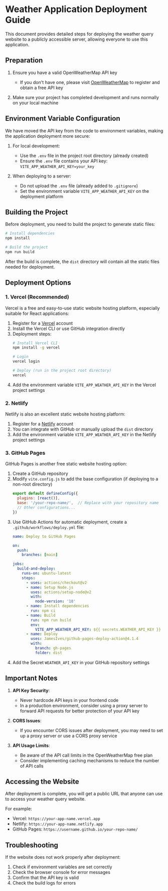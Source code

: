 # Weather Application Deployment Guide

This document provides detailed steps for deploying the weather query website to a publicly accessible server, allowing everyone to use this application.

## Preparation

1. Ensure you have a valid OpenWeatherMap API key
   - If you don't have one, please visit [OpenWeatherMap](https://openweathermap.org/) to register and obtain a free API key

2. Make sure your project has completed development and runs normally on your local machine

## Environment Variable Configuration

We have moved the API key from the code to environment variables, making the application deployment more secure:

1. For local development:
   - Use the `.env` file in the project root directory (already created)
   - Ensure the `.env` file contains your API key: `VITE_APP_WEATHER_API_KEY=your_key`

2. When deploying to a server:
   - Do not upload the `.env` file (already added to `.gitignore`)
   - Set the environment variable `VITE_APP_WEATHER_API_KEY` on the deployment platform

## Building the Project

Before deployment, you need to build the project to generate static files:

```bash
# Install dependencies
npm install

# Build the project
npm run build
```

After the build is complete, the `dist` directory will contain all the static files needed for deployment.

## Deployment Options

### 1. Vercel (Recommended)

Vercel is a free and easy-to-use static website hosting platform, especially suitable for React applications:

1. Register for a [Vercel](https://vercel.com/) account
2. Install the Vercel CLI or use GitHub integration directly
3. Deployment steps:
   ```bash
   # Install Vercel CLI
   npm install -g vercel
   
   # Login
   vercel login
   
   # Deploy (run in the project root directory)
   vercel
   ```
4. Add the environment variable `VITE_APP_WEATHER_API_KEY` in the Vercel project settings

### 2. Netlify

Netlify is also an excellent static website hosting platform:

1. Register for a [Netlify](https://www.netlify.com/) account
2. You can integrate with GitHub or manually upload the `dist` directory
3. Add the environment variable `VITE_APP_WEATHER_API_KEY` in the Netlify project settings

### 3. GitHub Pages

GitHub Pages is another free static website hosting option:

1. Create a GitHub repository
2. Modify `vite.config.js` to add the base configuration (if deploying to a non-root directory)
   ```js
   export default defineConfig({
     plugins: [react()],
     base: '/your-repo-name/',  // Replace with your repository name
     // Other configurations...
   })
   ```
3. Use GitHub Actions for automatic deployment, create a `.github/workflows/deploy.yml` file:
   ```yaml
   name: Deploy to GitHub Pages
   
   on:
     push:
       branches: [main]
   
   jobs:
     build-and-deploy:
       runs-on: ubuntu-latest
       steps:
         - uses: actions/checkout@v2
         - name: Setup Node.js
           uses: actions/setup-node@v2
           with:
             node-version: '18'
         - name: Install dependencies
           run: npm ci
         - name: Build
           run: npm run build
           env:
             VITE_APP_WEATHER_API_KEY: ${{ secrets.WEATHER_API_KEY }}
         - name: Deploy
           uses: JamesIves/github-pages-deploy-action@4.1.4
           with:
             branch: gh-pages
             folder: dist
   ```
4. Add the Secret `WEATHER_API_KEY` in your GitHub repository settings

## Important Notes

1. **API Key Security**:
   - Never hardcode API keys in your frontend code
   - In a production environment, consider using a proxy server to forward API requests for better protection of your API key

2. **CORS Issues**:
   - If you encounter CORS issues after deployment, you may need to set up a proxy server or use a CORS proxy service

3. **API Usage Limits**:
   - Be aware of the API call limits in the OpenWeatherMap free plan
   - Consider implementing caching mechanisms to reduce the number of API calls

## Accessing the Website

After deployment is complete, you will get a public URL that anyone can use to access your weather query website.

For example:
- Vercel: `https://your-app-name.vercel.app`
- Netlify: `https://your-app-name.netlify.app`
- GitHub Pages: `https://username.github.io/your-repo-name/`

## Troubleshooting

If the website does not work properly after deployment:

1. Check if environment variables are set correctly
2. Check the browser console for error messages
3. Confirm that the API key is valid
4. Check the build logs for errors